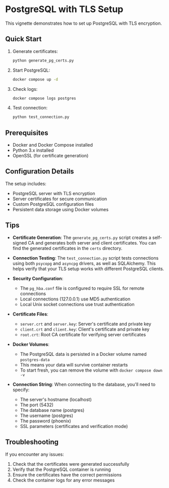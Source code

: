 # PostgreSQL with TLS Setup

This vignette demonstrates how to set up PostgreSQL with TLS encryption.

## Quick Start

1. Generate certificates:
   ```bash
   python generate_pg_certs.py
   ```

2. Start PostgreSQL:
   ```bash
   docker compose up -d
   ```

3. Check logs:
   ```bash
   docker compose logs postgres
   ```

4. Test connection:
   ```bash
   python test_connection.py
   ```

## Prerequisites

- Docker and Docker Compose installed
- Python 3.x installed
- OpenSSL (for certificate generation)

## Configuration Details

The setup includes:
- PostgreSQL server with TLS encryption
- Server certificates for secure communication
- Custom PostgreSQL configuration files
- Persistent data storage using Docker volumes

## Tips

- **Certificate Generation**: The `generate_pg_certs.py` script creates a self-signed CA and generates both server and client certificates. You can find the generated certificates in the `certs` directory.

- **Connection Testing**: The `test_connection.py` script tests connections using both `psycopg` and `asyncpg` drivers, as well as SQLAlchemy. This helps verify that your TLS setup works with different PostgreSQL clients.

- **Security Configuration**: 
  - The `pg_hba.conf` file is configured to require SSL for remote connections
  - Local connections (127.0.0.1) use MD5 authentication
  - Local Unix socket connections use trust authentication

- **Certificate Files**: 
  - `server.crt` and `server.key`: Server's certificate and private key
  - `client.crt` and `client.key`: Client's certificate and private key
  - `root.crt`: Root CA certificate for verifying server certificates

- **Docker Volumes**: 
  - The PostgreSQL data is persisted in a Docker volume named `postgres-data`
  - This means your data will survive container restarts
  - To start fresh, you can remove the volume with `docker compose down -v`

- **Connection String**: When connecting to the database, you'll need to specify:
  - The server's hostname (localhost)
  - The port (5432)
  - The database name (postgres)
  - The username (postgres)
  - The password (phoenix)
  - SSL parameters (certificates and verification mode)

## Troubleshooting

If you encounter any issues:
1. Check that the certificates were generated successfully
2. Verify that the PostgreSQL container is running
3. Ensure the certificates have the correct permissions
4. Check the container logs for any error messages
